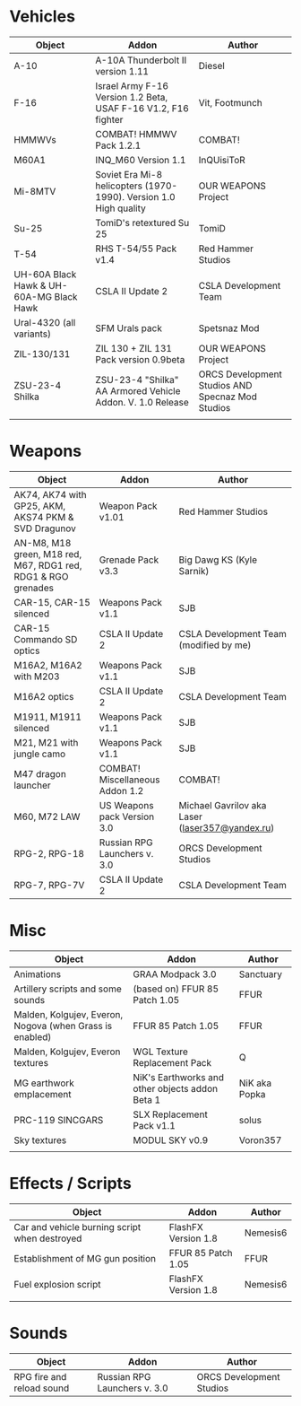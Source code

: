 # Vehicles
| Object                                                   | Addon                                                             | Author                                           |
|----------------------------------------------------------|-------------------------------------------------------------------|--------------------------------------------------|
| A-10                                                     | A-10A Thunderbolt II version 1.11                                 | Diesel                                           |
| F-16                                                     | Israel Army F-16 Version 1.2 Beta, USAF F-16 V1.2, F16 fighter    | Vit, Footmunch                                   |
| HMMWVs                                                   | COMBAT! HMMWV Pack 1.2.1                                          | COMBAT!                                          |
| M60A1                                                    | INQ_M60 Version 1.1                                               | InQUisiToR                                       |
| Mi-8MTV                                                  | Soviet Era Mi-8 helicopters (1970-1990). Version 1.0 High quality | OUR WEAPONS Project                              |
| Su-25                                                    | TomiD's retextured Su 25                                          | TomiD                                            |
| T-54                                                     | RHS T-54/55 Pack v1.4                                             | Red Hammer Studios                               |
| UH-60A Black Hawk & UH-60A-MG Black Hawk                 | CSLA II Update 2                                                  | CSLA Development Team                            |
| Ural-4320 (all variants)                                 | SFM Urals pack                                                    | Spetsnaz Mod                                     |
| ZIL-130/131                                              | ZIL 130 + ZIL 131 Pack version 0.9beta                            | OUR WEAPONS Project                              |
| ZSU-23-4 Shilka                                          | ZSU-23-4 "Shilka" AA Armored Vehicle Addon. V. 1.0 Release        | ORCS Development Studios AND Specnaz Mod Studios |
|                                                          |                                                                   |                                                  |


# Weapons
| Object                                                        | Addon                           | Author                                          |
|---------------------------------------------------------------|---------------------------------|-------------------------------------------------|
| AK74, AK74 with GP25, AKM, AKS74 PKM & SVD Dragunov           | Weapon Pack v1.01               | Red Hammer Studios                              |
| AN-M8, M18 green, M18 red, M67, RDG1 red, RDG1 & RGO grenades | Grenade Pack v3.3               | Big Dawg KS (Kyle Sarnik)                       |
| CAR-15, CAR-15 silenced                                       | Weapons Pack v1.1               | SJB                                             |
| CAR-15 Commando SD optics                                     | CSLA II Update 2                | CSLA Development Team (modified by me)          |
| M16A2, M16A2 with M203                                        | Weapons Pack v1.1               | SJB                                             |
| M16A2 optics                                                  | CSLA II Update 2                | CSLA Development Team                           |
| M1911, M1911 silenced                                         | Weapons Pack v1.1               | SJB                                             |
| M21, M21 with jungle camo                                     | Weapons Pack v1.1               | SJB                                             |
| M47 dragon launcher                                           | COMBAT! Miscellaneous Addon 1.2 | COMBAT!                                         |
| M60, M72 LAW                                                  | US Weapons pack Version 3.0     | Michael Gavrilov aka Laser (laser357@yandex.ru) |
| RPG-2, RPG-18                                                 | Russian RPG Launchers v. 3.0    | ORCS Development Studios                        |
| RPG-7, RPG-7V                                                 | CSLA II Update 2                | CSLA Development Team                           |


# Misc
| Object                                                   | Addon                                           | Author        |
|----------------------------------------------------------|-------------------------------------------------|---------------|
| Animations                                               | GRAA Modpack 3.0                                | Sanctuary     |
| Artillery scripts and some sounds                        | (based on) FFUR 85 Patch 1.05                   | FFUR          |
| Malden, Kolgujev, Everon, Nogova (when Grass is enabled) | FFUR 85 Patch 1.05                              | FFUR          |
| Malden, Kolgujev, Everon textures                        | WGL Texture Replacement Pack                    | Q             |
| MG earthwork emplacement                                 | NiK's Earthworks and other objects addon Beta 1 | NiK aka Popka |
| PRC-119 SINCGARS                                         | SLX Replacement Pack v1.1                       | solus         |
| Sky textures                                             | MODUL SKY v0.9                                  | Voron357      |
|                                                          |                                                 |               |

# Effects / Scripts
| Object                                                   | Addon                    | Author   |
|----------------------------------------------------------|--------------------------|----------|
| Car and vehicle burning script when destroyed            | FlashFX Version 1.8      | Nemesis6 |
| Establishment of MG gun position                         | FFUR 85 Patch 1.05       | FFUR     |
| Fuel explosion script                                    | FlashFX Version 1.8      | Nemesis6 |
|                                                          |                          |          |

# Sounds
| Object                                                   | Addon                             | Author                   |
|----------------------------------------------------------|-----------------------------------|--------------------------|
| RPG fire and reload sound                                | Russian RPG Launchers v. 3.0      | ORCS Development Studios |